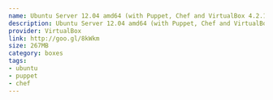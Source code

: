 ```yaml
---
name: Ubuntu Server 12.04 amd64 (with Puppet, Chef and VirtualBox 4.2.1)
description: Ubuntu Server 12.04 amd64 (with Puppet, Chef and VirtualBox 4.2.1)
provider: VirtualBox
link: http://goo.gl/8kWkm
size: 267MB
category: boxes
tags:
- ubuntu
- puppet
- chef
---
```

